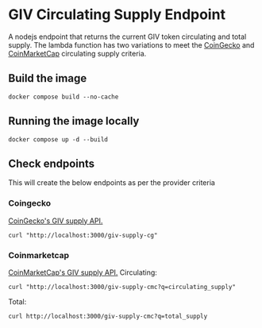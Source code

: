 # GIV Circulating Supply Endpoint

A nodejs endpoint that returns the current GIV token circulating and total supply. The lambda function has two variations to meet the [CoinGecko](https://www.coingecko.com/en/coins/giveth) and [CoinMarketCap](https://coinmarketcap.com/currencies/giveth/) circulating supply criteria.

## Build the image
```
docker compose build --no-cache
```
## Running the image locally
```
docker compose up -d --build
```
## Check endpoints
This will create the below endpoints as per the provider criteria

### Coingecko
[CoinGecko's GIV supply API.](http://localhost:3000/giv-supply-cg)
```
curl "http://localhost:3000/giv-supply-cg"
```
### Coinmarketcap
[CoinMarketCap's GIV supply API.](http://localhost:3000/giv-supply-cmc?q=circulating_supply)
Circulating:
```
curl "http://localhost:3000/giv-supply-cmc?q=circulating_supply"
```
Total:
```
curl http://localhost:3000/giv-supply-cmc?q=total_supply
```